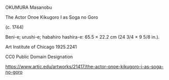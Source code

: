 OKUMURA Masanobu

The Actor Onoe Kikugoro I as Soga no Goro 

(c. 1744)

Beni-e; urushi-e; habahiro hashira-e: 65.5 × 22.2 cm (24 3/4 × 9 5/8 in.). 

Art Institute of Chicago 1925.2241

CC0 Public Domain Designation

https://www.artic.edu/artworks/21417/the-actor-onoe-kikugoro-i-as-soga-no-goro
